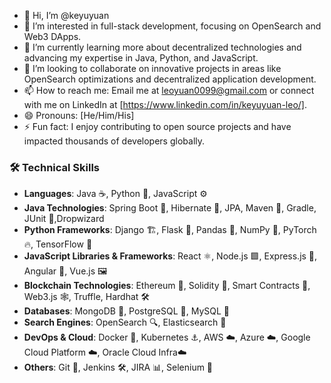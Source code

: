 - 👋 Hi, I’m @keyuyuan
- 👀 I’m interested in full-stack development, focusing on OpenSearch and Web3 DApps.
- 🌱 I’m currently learning more about decentralized technologies and advancing my expertise in Java, Python, and JavaScript.
- 💞️ I’m looking to collaborate on innovative projects in areas like OpenSearch optimizations and decentralized application development.
- 📫 How to reach me: Email me at leoyuan0099@gmail.com or connect with me on LinkedIn at [https://www.linkedin.com/in/keyuyuan-leo/].
- 😄 Pronouns: [He/Him/His]
- ⚡ Fun fact: I enjoy contributing to open source projects and have impacted thousands of developers globally.

### 🛠 Technical Skills
- **Languages**: Java ☕, Python 🐍, JavaScript ⚙️
- **Java Technologies**: Spring Boot 🍃, Hibernate 🐘, JPA, Maven 🧰, Gradle, JUnit 🧪,Dropwizard
- **Python Frameworks**: Django 🏗️, Flask 🍶, Pandas 🐼, NumPy 🔢, PyTorch 🔥, TensorFlow 🧠
- **JavaScript Libraries & Frameworks**: React ⚛️, Node.js 🟩, Express.js 🚂, Angular 🔺, Vue.js 🖼️
- **Blockchain Technologies**: Ethereum 💎, Solidity 🔗, Smart Contracts 📜, Web3.js 🕸️, Truffle, Hardhat 🛠️
- **Databases**: MongoDB 🍃, PostgreSQL 🐘, MySQL 🔢
- **Search Engines**: OpenSearch 🔍, Elasticsearch 🔎
- **DevOps & Cloud**: Docker 🐳, Kubernetes ⚓, AWS ☁️, Azure ☁️, Google Cloud Platform ☁️, Oracle Cloud Infra☁️
- **Others**: Git 🔧, Jenkins 🛠️, JIRA 📊, Selenium 🤖

